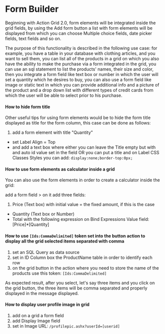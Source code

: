 # Form Builder

Beginning with Action Grid 2.0, form elements will be integrated inside the grid fields, by using the Add form button a list with form elements will be displayed from which you can choose Multiple choice fields, date picker fields, text fields and so on.

The purpose of this functionality is described in the following use case: for example, you have a table in your database with clothing articles, and you want to sell them, you can list all of the products in a grid on which you also have the ability to make the purchase via a form integrated in the grid, you can use an sql statement to list the products' names, their size and color, then you integrate a form field like text box or number in which the user will set a quantity which he desires to buy, you can also use a form field like image or static text in which you can provide additional info and a picture of the product and a drop down list with different types of credit cards from which the user will be able to select prior to his purchase.

#### How to hide form title

Other useful tips for using form elements would be to hide the form title displayed as title for the form column, this case can be done as follows:

  1. add a form element with title "Quantity"
  * set Label Align = Top
  * and add a text box where either you can leave the Title empty but with and auto id value set in the field OR you can put a title and on Label CSS Classes Styles you can add: `display:none;border-top:0px;` 

#### How to use form elements as calculator inside a grid

You can also use the form elements in order to create a calculator inside the grid:
  
add a form field > on it add three fields: 
1. Price (Text box) with initial value = the fixed amount, if this is the case
* Quantity (Text box or Number) 
* Total with the following expression on Bind Expressions Value field: [Price]*[Quantity]

#### How to use `[Ids:CommaDelimited]` token set into the button action to display all the grid selected items separated with comma

1. set an SQL Query as data source
2. set in ID Column box the ProductName table in order to identify each row
3. on the grid button in the action where you need to store the name of the products use this token: `[Ids:CommaDelimited]`
   
As expected result, after you select, let's say three items and you click on the grid button, the three items will be comma separated and properly displayed in the message displayed. 

#### How to display user profile image in grid

1. add on a grid a form field
2. add Display Image field
3. set in Image URL: `/profilepic.ashx?userId=[userid]`